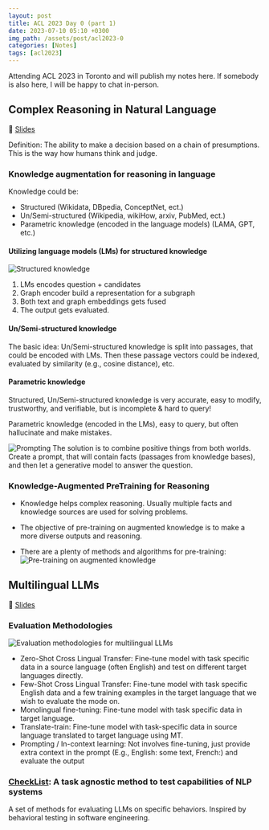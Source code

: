 ```yaml
---
layout: post
title: ACL 2023 Day 0 (part 1)
date: 2023-07-10 05:10 +0300
img_path: /assets/post/acl2023-0
categories: [Notes]
tags: [acl2023]
---
```


Attending ACL 2023 in Toronto and will publish my notes here.
If somebody is also here, I will be happy to chat in-person.

## Complex Reasoning in Natural Language
📝 [Slides](https://wenting-zhao.github.io/complex-reasoning-tutorial/)

Definition: The ability to make a decision based on a chain of presumptions. This is the way how humans think and judge.

### Knowledge augmentation for reasoning in language
Knowledge could be:
* Structured (Wikidata, DBpedia, ConceptNet, ect.)
* Un/Semi-structured (Wikipedia, wikiHow, arxiv, PubMed, ect.)
* Parametric knowledge (encoded in the language models) (LAMA, GPT, etc.)

#### Utilizing language models (LMs) for structured knowledge
![Structured knowledge](commonsense-structured.png)

1. LMs encodes question + candidates
2. Graph encoder build a representation for a subgraph
3. Both text and graph embeddings gets fused
4. The output gets evaluated.

#### Un/Semi-structured knowledge
The basic idea: Un/Semi-structured knowledge is split into passages, that could be encoded with LMs.
Then these passage vectors could be indexed, evaluated by similarity (e.g., cosine distance), etc.

#### Parametric knowledge
Structured, Un/Semi-structured knowledge is very accurate, easy to modify, trustworthy, and verifiable,
but is incomplete & hard to query!

Parametric knowledge (encoded in the LMs), easy to query, but often hallucinate and make mistakes.

![Prompting](commonsense-prompting.png)
The solution is to combine positive things from both worlds.
Create a prompt, that will contain facts (passages from knowledge bases), and then let a generative model to answer the question.

### Knowledge-Augmented PreTraining for Reasoning

* Knowledge helps complex reasoning.
  Usually multiple facts and knowledge sources are used for solving problems.

* The objective of pre-training on augmented knowledge is to make a more diverse outputs and reasoning.

* There are a plenty of methods and algorithms for pre-training:
![Pre-training on augmented knowledge](commonsense-pretraining.png)

## Multilingual LLMs
📝 [Slides](https://www.microsoft.com/en-us/research/uploads/prod/2023/07/ACL2023MultilingualModelsTutorial.pdf)

### Evaluation Methodologies
![Evaluation methodologies for multilingual LLMs](multilingual-llms-evaluation.png)

* Zero-Shot Cross Lingual Transfer: Fine-tune model with task specific data in a source language (often English) and test on different target languages directly. 
* Few-Shot Cross Lingual Transfer: Fine-tune model with task specific English data and a few training examples in the target language that we wish to evaluate the mode on. 
* Monolingual fine-tuning: Fine-tune model with task specific data in target language.
* Translate-train: Fine-tune model with task-specific data in source language translated to target language using MT.
* Prompting / In-context learning: Not involves fine-tuning, just provide extra context in the prompt (E.g., English: some text, French:) and evaluate the output

### [CheckList](https://aclanthology.org/2020.acl-main.442/): A task agnostic method to test capabilities of NLP systems
A set of methods for evaluating LLMs on specific behaviors.
Inspired by behavioral testing in software engineering.


